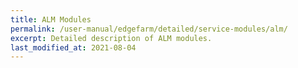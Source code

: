 ```yaml
---
title: ALM Modules
permalink: /user-manual/edgefarm/detailed/service-modules/alm/
excerpt: Detailed description of ALM modules.
last_modified_at: 2021-08-04
---
```

